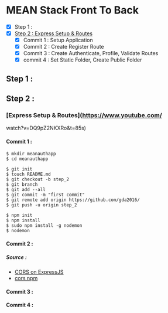 # MEAN Stack Front To Back
####

- [x] Step 1 : 
- [x] [Step 2 : Express Setup & Routes](https://www.youtube.com/watch?v=DQ9pZ2NKXRo&t=85s)
	- [x] Commit 1 : Setup Application
	- [x] Commit 2 : Create Register Route
	- [x] Commit 3 : Create Authenticate, Profile, Validate Routes
	- [x] commit 4 : Set Static Folder, Create Public Folder

## Step 1 :
## Step 2 :
### [Express Setup & Routes](https://www.youtube.com/
watch?v=DQ9pZ2NKXRo&t=85s)
#### Commit 1 :
```
$ mkdir meanauthapp
$ cd meanauthapp

$ git init
$ touch README.md
$ git checkout -b step_2
$ git branch
$ git add --all
$ git commit -m "first commit"
$ git remote add origin https://github.com/gda2016/
$ git push -u origin step_2
 
$ npm init
$ npm install
$ sudo npm install -g nodemon
$ nodemon
```

#### Commit 2 : 
##### Source :
- [CORS on ExpressJS](https://enable-cors.org/server_expressjs.html)
- [cors npm](https://www.npmjs.com/package/cors)

#### Commit 3 :

#### Commit 4 :